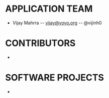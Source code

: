 # APPLICATION TEAM

- Vijay Mahrra -- vijay@yoyo.org -- @vijinh0

# CONTRIBUTORS

-

# SOFTWARE PROJECTS

-
